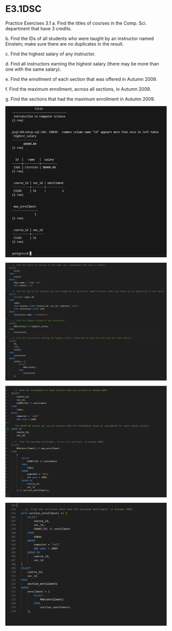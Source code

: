 # E3.1DSC



Practice Exercises 3.1
a.
Find the titles of courses in the Comp. Sci. department that have 3 credits.

b.
Find the IDs of all students who were taught by an instructor named Einstein; make sure there are no duplicates in the result.

c.
Find the highest salary of any instructor.

d.
Find all instructors earning the highest salary (there may be more than one with the same salary).

e.
Find the enrollment of each section that was offered in Autumn 2009.

f.
Find the maximum enrollment, across all sections, in Autumn 2009.

g.
Find the sections that had the maximum enrollment in Autumn 2009.


![Output](image.png)

![alt text](image-1.png)

![alt text](image-2.png)

![alt text](image-3.png)